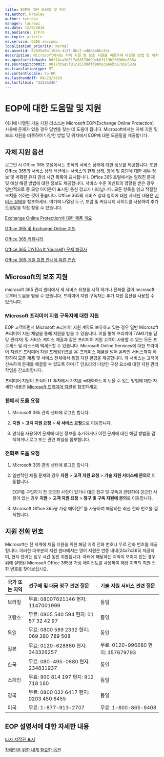 ```yaml
---
title: EOP에 대한 도움말 및 지원
ms.author: krowley
author: kccross
manager: laurawi
ms.date: 12/9/2016
ms.audience: ITPro
ms.topic: article
ms.service: O365-seccomp
localization_priority: Normal
ms.assetid: 64535a0a-1044-413f-8bc2-ed8e8a0bc54c
description: Microsoft에서는 자체 지원 및 보조 지원을 비롯하여 다양한 방법 및 위치에서 EOP에 대한 도움말을 제공합니다.
ms.openlocfilehash: 0df74ea3d517a08578099eb03119b23690de655a
ms.sourcegitcommit: 0017dc6a5f81c165d9dfd88be39a6bb17856582e
ms.translationtype: MT
ms.contentlocale: ko-KR
ms.lasthandoff: 04/23/2019
ms.locfileid: "32256246"
---
```

# <a name="help-and-support-for-eop"></a>EOP에 대한 도움말 및 지원

여기에 나열된 기술 지원 리소스는 Microsoft EOP(Exchange Online Protection) 사용에 문제가 있을 경우 답변을 찾는 데 도움이 됩니다. Microsoft에서는 자체 지원 및 보조 지원을 비롯하여 다양한 방법 및 위치에서 EOP에 대한 도움말을 제공합니다. 
  
## <a name="self-support-options"></a>자체 지원 옵션

로그인 시 Office 365 포털에서는 조직의 서비스 상태에 대한 정보를 제공합니다. 또한 Office 365의 서비스 상태 섹션에는 서비스의 현재 상태, 장애 및 중단에 대한 세부 정보 및 계획된 유지 관리 시간 목록이 표시됩니다. Office 365 포털에서는 알려진 문제 및 예상 해결 방법에 대한 정보도 제공합니다. 서비스 수준 이벤트의 영향을 받은 경우 일반적으로 종 모양 아이콘이 표시된 통신 경고가 나타납니다. 모든 항목을 읽고 적절한 조치를 취하는 것이 좋습니다. Office 365의 서비스 상태 영역에 대한 자세한 내용은 [서비스 상태](https://go.microsoft.com/fwlink/?LinkId=394289)를 참조하세요. 여기에 나열된 도구, 포럼 및 커뮤니티 사이트를 사용하여 추가 도움말을 직접 찾을 수 있습니다.
  
[Exchange Online Protection에 대한 제품 개요](https://go.microsoft.com/fwlink/p/?LinkId=279912)
  
[Office 365 및 Exchange Online 지원](https://go.microsoft.com/fwlink/?LinkId=299655)
  
[Office 365 커뮤니티](https://go.microsoft.com/fwlink/?LinkId=299656)
  
[Office 365 DIY(Do It Yourself) 문제 해결사](https://go.microsoft.com/fwlink/?LinkId=299657)
  
[Office 365 메일 흐름 안내에 따른 연습](https://go.microsoft.com/fwlink/?LinkId=323470)
  
## <a name="assisted-support-from-microsoft"></a>Microsoft의 보조 지원

microsoft 365 관리 센터에서 새 서비스 요청을 시작 하거나 전화를 걸어 microsoft 로부터 도움을 받을 수 있습니다. 프리미어 지원 구독자는 추가 지원 옵션을 사용할 수 있습니다.
  
### <a name="support-for-microsoft-premier-support-subscribers"></a>Microsoft 프리미어 지원 구독자에 대한 지원

EOP 고객이면서 Microsoft 프리미어 지원 계약도 보유하고 있는 경우 일반 Microsoft 프리미어 지원 채널을 통해 지원을 받을 수 있습니다. 이를 통해 프리미어 TAM(기술 담당 관리자) 및 서비스 케이스 제출과 같은 프리미어 지원 고객이 사용할 수 있는 모든 프로세스 및 리소스에 액세스할 수 있습니다. Microsoft Online Services에 대한 프리미어 지원은 프리미어 지원 프레임워크를 온-프레미스 제품을 넘어 온라인 서비스까지 확장하여 모든 제품 및 서비스 전체에서 통합 지원 환경을 제공합니다. 이 서비스는 고객이 신속하게 문제를 해결할 수 있도록 하며 IT 인프라의 다양한 구성 요소에 대한 지원 관리 작업을 간소화합니다.
  
프리미어 지원이 조직이 IT 투자에서 가치를 극대화하도록 도울 수 있는 방법에 대한 자세한 내용은 [Microsoft 프리미어 지원](https://go.microsoft.com/fwlink/?LinkId=317437)을 참조하세요.
  
### <a name="ask-for-help-on-the-web"></a>웹에서 도움 요청

1. Microsoft 365 관리 센터에 로그인 합니다.
    
2. **지원** \> **고객 지원 요청** \> **새 서비스 요청**으로 이동합니다.
    
3. 양식을 사용하여 문제에 대한 정보를 추가하거나 이전 문제에 대한 해결 방법을 검색하거나 로그 또는 관련 파일을 첨부합니다.
    
### <a name="ask-for-help-on-the-telephone"></a>전화로 도움 요청

1. Microsoft 365 관리 센터에 로그인 합니다.
    
2. 일반적인 제품 문제의 경우 **지원** \> **고객 지원 요청** \> **기술 지원 서비스에 문의**로 이동합니다.
    
    EOP를 구입하기 전 궁금한 사항이 있거나 대금 청구 및 구독과 관련하여 궁금한 사항이 있는 경우 **지원** \> **고객 지원 요청** \> **청구 및 구독 지원에 문의**로 이동합니다.
    
3. Microsoft Office 365용 가상 에이전트를 사용하여 해당하는 최신 전화 번호를 검색합니다.
    
## <a name="support-telephone-numbers"></a>지원 전화 번호

Microsoft는 전 세계에 제품 지원을 위한 해당 지역 전화 번호나 무료 전화 번호를 제공합니다. 이러한 대부분의 지원 센터에서는 영어 지원은 연중 내내(24x7x365) 제공되며, 현지 언어는 업무 시간 동안 지원됩니다. 아래에 해당하는 지역이 보이지 않는 경우 위에 설명된 Microsoft Office 365용 가상 에이전트를 사용하여 해당 지역의 지원 전화 번호를 찾아보십시오.
  
|**국가 또는 지역**|**선구매 및 대금 청구 관련 질문**|**기술 지원 서비스 관련 질문**|
|:-----|:-----|:-----|
|브라질  <br/> |무료: 08007621146          현지: 1147001999  <br/> |동일  <br/> |
|프랑스  <br/> |무료: 0805 540 594           현지: 01 57 32 42 97  <br/> |동일  <br/> |
|독일  <br/> |무료: 0800 589 2332           현지: 069 380 789 508  <br/> |동일  <br/> |
|일본  <br/> |무료: 0120-628860          현지: 343326257  <br/> |무료: 0120-996680          현지: 357679793  <br/> |
|한국  <br/> |무료: 080-495-0880          현지: 234831937  <br/> |동일  <br/> |
|스페인  <br/> |무료: 900 814 197          현지: 912 718 160  <br/> |동일  <br/> |
|영국  <br/> |무료: 0800 032 6417          현지: 0203 450 6455  <br/> |동일  <br/> |
|미국  <br/> |무료: 1-877-913-2707  <br/> |무료: 1-800-865-9408  <br/> |
   
## <a name="for-more-information-about-eop-documentation"></a>EOP 설명서에 대한 자세한 내용

[타사 저작권 표시](third-party-copyright-notices.md)
  
[장애인을 위한 내게 필요한 옵션](accessibility-for-people-with-disabilities.md)
  

